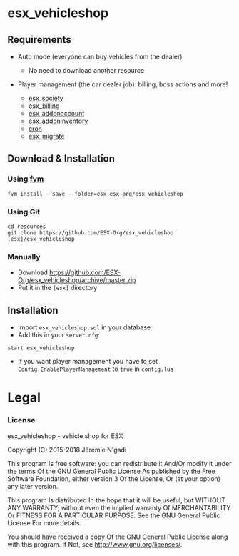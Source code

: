 # esx_vehicleshop

## Requirements

* Auto mode (everyone can buy vehicles from the dealer)
  * No need to download another resource

* Player management (the car dealer job): billing, boss actions and more!
  * [esx_society](https://github.com/ESX-Org/esx_society)
  * [esx_billing](https://github.com/ESX-Org/esx_billing)
  * [esx_addonaccount](https://github.com/ESX-Org/esx_addonaccount)
  * [esx_addoninventory](https://github.com/ESX-Org/esx_addoninventory)
  * [cron](https://github.com/ESX-Org/cron)
  * [esx_migrate](https://github.com/ESX-Org/esx_migrate)

## Download & Installation

### Using [fvm](https://github.com/qlaffont/fvm-installer)
```
fvm install --save --folder=esx esx-org/esx_vehicleshop
```

### Using Git
```
cd resources
git clone https://github.com/ESX-Org/esx_vehicleshop [esx]/esx_vehicleshop
```

### Manually
- Download https://github.com/ESX-Org/esx_vehicleshop/archive/master.zip
- Put it in the `[esx]` directory

## Installation
- Import `esx_vehicleshop.sql` in your database
- Add this in your `server.cfg`:

```
start esx_vehicleshop
```
- If you want player management you have to set `Config.EnablePlayerManagement` to `true` in `config.lua`

# Legal
### License
esx_vehicleshop - vehicle shop for ESX

Copyright (C) 2015-2018 Jérémie N'gadi

This program Is free software: you can redistribute it And/Or modify it under the terms Of the GNU General Public License As published by the Free Software Foundation, either version 3 Of the License, Or (at your option) any later version.

This program Is distributed In the hope that it will be useful, but WITHOUT ANY WARRANTY; without even the implied warranty Of MERCHANTABILITY Or FITNESS FOR A PARTICULAR PURPOSE. See the GNU General Public License For more details.

You should have received a copy Of the GNU General Public License along with this program. If Not, see http://www.gnu.org/licenses/.
